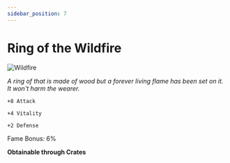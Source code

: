 ```yaml
---
sidebar_position: 7
---
```


# Ring of the Wildfire

![Wildfire](https://vwiki.valorserver.com/api/item/picture/ring%20of%20the%20wildfire)

<i>A ring of that is made of wood but a forever living flame has been set on it. It won't harm the wearer.</i>

    +8 Attack
    
    +4 Vitality
    
    +2 Defense
    
Fame Bonus: 6%

**Obtainable through Crates**
